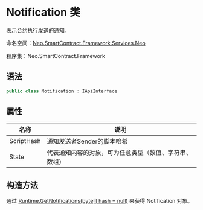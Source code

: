 # Notification 类

表示合约执行发送的通知。

命名空间：[Neo.SmartContract.Framework.Services.Neo](../neo.md)

程序集：Neo.SmartContract.Framework

## 语法

```c#
public class Notification : IApiInterface
```

## 属性

| 名称                                       | 说明                         |
| ---------------------------------------- | -------------------------- |
| ScriptHash | 通知发送者Sender的脚本哈希    |
| State          |   代表通知内容的对象，可为任意类型（数值、字符串、数组）               |

## 构造方法

通过 [Runtime.GetNotifications(byte[] hash = null)](Runtime/GetNotifications.md) 来获得 Notification 对象。
